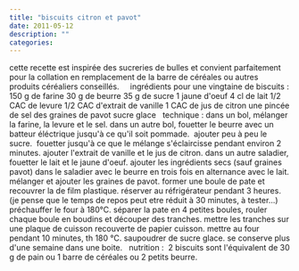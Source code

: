```yaml
---
title: "biscuits citron et pavot"
date: 2011-05-12
description: ""
categories: 
---
```


          
 cette recette est inspirée&nbsp;des sucreries de bulles&nbsp;et convient parfaitement pour la collation en remplacement de la barre de céréales ou autres produits céréaliers conseillés.   &nbsp;         &nbsp;   ingrédients pour une vingtaine de biscuits :   150 g de farine   30 g de beurre   35 g de sucre   1 jaune d'oeuf   4 cl de lait   1/2 CAC de levure   1/2 CAC d'extrait de vanille   1 CAC de jus de citron   une pincée de sel   des graines de pavot   sucre glace   &nbsp;   technique :   dans un bol, mélanger la farine, la levure et le sel.   dans un autre bol, fouetter le beurre avec un batteur éléctrique jusqu'à ce qu'il soit pommade.&nbsp;   ajouter peu à peu le sucre.&nbsp;   fouetter jusqu'à ce que le mélange s'éclaircisse pendant environ 2 minutes. ajouter l'extrait de vanille et le jus de citron.   dans un autre saladier, fouetter le lait et le jaune d'oeuf.   ajouter les ingrédients secs (sauf graines pavot) dans le saladier avec le beurre en trois fois en alternance avec le lait.   mélanger et ajouter les graines de pavot.   former une boule de pate et recouvrer la de film plastique. réserver au réfrigérateur pendant 3 heures. (je pense que le temps de repos peut etre réduit à 30 minutes, à tester...)   préchauffer le four à 180°C.   séparer la pate en 4 petites boules, rouler chaque boule en boudins et découper des tranches.   mettre les tranches sur une plaque de cuisson recouverte de papier cuisson.   mettre au four pendant 10 minutes, th 180 °C.   saupoudrer de sucre glace.   se conserve plus d'une semaine dans une boite.   &nbsp;   nutrition : &nbsp;2 biscuits sont l'équivalent de 30 g de pain ou 1 barre de céréales ou 2 petits beurre. 

                          
